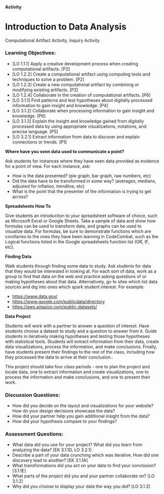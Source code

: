 #### Activity
# Introduction to Data Analysis
Computational Artifact Activity, Inquiry Activity
 
### Learning Objectives:

- [LO 1.1.1] Apply a creative development process when creating computational artifacts. [P2]
- [LO 1.2.2] Create a computational artifact using computing tools and techniques to solve a problem. [P2]
- [LO 1.2.3] Create a new computational artifact by combining or modifying existing artifacts. [P2]
- [LO 1.2.4] Collaborate in the creation of computational artifacts. [P6]
- [LO 3.1.1] Find patterns and test hypotheses about digitally processed information to gain insight and knowledge. [P4]
- [LO 3.1.2] Collaborate when processing information to gain insight and knowledge. [P6]
- [LO 3.1.3] Explain the insight and knowledge gained from digitally processed data by using appropriate visualizations, notations, and precise language. [P5]
- [LO 3.2.1] Extract information from data to discover and explain connections or trends. [P1]

**Where have you seen data used to communicate a point?**

Ask students for instances where they have seen data provided as evidence for a point of view. For each instance, ask:

* How is the data presented? (pie graph, bar graph, raw numbers, etc)
* Did the data have to be transformed in some way? (averages, medians, adjusted for inflation, trendline, etc)
* What is the point that the presenter of the information is trying to get across?

**Spreadsheets How To**

Give students an introduction to your spreadsheet software of choice, such as Microsoft Excel or Google Sheets. Take a sample of data and show how formulas can be used to transform data, and graphs can be used to visualize data. For formulas, be sure to demonstrate functions which are corollaries to the ones they have been learning in CodeCombat, such as the Logical functions listed in the Google spreadsheets function list (OR, IF, etc).

**Finding Data**

Walk students through finding some data to study. Ask students for data that they would be interested in looking at. For each sort of data, work as a group to find that data on the web and practice asking questions of or making hypotheses about that data. Alternatively, go to sites which list data sources and dig into ones which spark student interest. For example:

* https://www.data.gov/
* https://www.google.com/publicdata/directory
* https://aws.amazon.com/public-datasets/

**Data Project**

Students will work with a partner to answer a question of interest. Have students choose a dataset to study and a question to answer from it. Guide students in iteratively making hypotheses and testing those hypotheses with statistical tools. Students will extract information from their data, create data visualizations, process the information, and make conclusions. Finally, have students present their findings to the rest of the class, including how they processed the data to arrive at their conclusion..

This project should take four class periods - one to plan the project and locate data, one to extract information and create visualizations, one to process the information and make conclusions, and one to present their work.
 
### Discussion Questions:
- How did you decide on the layout and visualizations for your website? How do your design decisions showcase the data?
- How did your partner help you gain additional insight from the data?
- How did your hypothesis compare to your findings?

### Assessment Questions:
- What data did you use for your project? What did you learn from analyzing the data? [EK 3.1.1D, LO 3.2.1]
- Describe a part of your data crunching which was iterative. How did one discovery lead to another? [EK 3.1.1A]
- What transformations did you act on your data to find your conclusion? [3.1.1E]
- What parts of the project did you and your partner collaborate on? [LO 3.1.2]
- Why did you choose to display your data the way you did? [LO 3.1.3]
